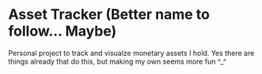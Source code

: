 # Asset Tracker (Better name to follow... Maybe)

Personal project to track and visualze monetary assets I hold. Yes there are things already that do this, but making my own seems more fun ^_^

